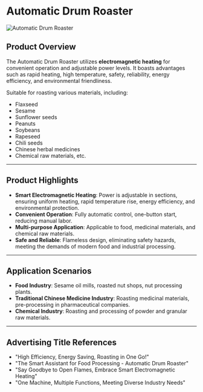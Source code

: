 # Automatic Drum Roaster
![Automatic Drum Roaster](https://i.postimg.cc/8pR1WNPW/image.png?dl=1)
## Product Overview
The Automatic Drum Roaster utilizes **electromagnetic heating** for convenient operation and adjustable power levels. It boasts advantages such as rapid heating, high temperature, safety, reliability, energy efficiency, and environmental friendliness.

Suitable for roasting various materials, including:
- Flaxseed
- Sesame
- Sunflower seeds
- Peanuts
- Soybeans
- Rapeseed
- Chili seeds
- Chinese herbal medicines
- Chemical raw materials, etc.

---

## Product Highlights
- **Smart Electromagnetic Heating**: Power is adjustable in sections, ensuring uniform heating, rapid temperature rise, energy efficiency, and environmental protection.
- **Convenient Operation**: Fully automatic control, one-button start, reducing manual labor.
- **Multi-purpose Application**: Applicable to food, medicinal materials, and chemical raw materials.
- **Safe and Reliable**: Flameless design, eliminating safety hazards, meeting the demands of modern food and industrial processing.

---

## Application Scenarios
- **Food Industry**: Sesame oil mills, roasted nut shops, nut processing plants.
- **Traditional Chinese Medicine Industry**: Roasting medicinal materials, pre-processing in pharmaceutical companies.
- **Chemical Industry**: Roasting and processing of powder and granular raw materials.

---

## Advertising Title References
- "High Efficiency, Energy Saving, Roasting in One Go!"
- "The Smart Assistant for Food Processing - Automatic Drum Roaster"
- "Say Goodbye to Open Flames, Embrace Smart Electromagnetic Heating"
- "One Machine, Multiple Functions, Meeting Diverse Industry Needs"